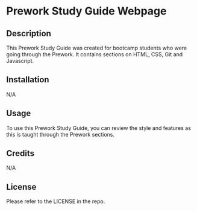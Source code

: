 # Prework Study Guide Webpage

## Description

This Prework Study Guide was created for bootcamp students who were going through the Prework. It contains sections on HTML, CSS, Git and Javascript.

## Installation

N/A

## Usage

To use this Prework Study Guide, you can review the style and features as this is taught through the Prework sections.

## Credits

N/A

## License

Please refer to the LICENSE in the repo.